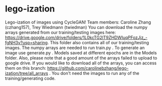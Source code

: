 # lego-ization
Lego-ization of images using CycleGAN!
Team members: Caroline Zhang (czhang157), Trey Wiedmann (twiedman)
You can download the numpy arrays generated from our training/testing images here: https://drive.google.com/drive/folders/1L0kcTG2lT9ZHDWIuqPFozJjz_-fgNH3v?usp=sharing. This folder also contains all of our training/testing images. The numpy arrays are needed to run train.py . To generate an image use generate.py . Models saved at different epochs are in the Models folder.
Also, please note that a good amount of the arrays failed to upload to google drive. If you would like to download all of the arrays, you can access them on this branch: https://github.com/carolinebzhang/lego-ization/tree/all_arrays . You don't need the images to run any of the training/generating code. 

